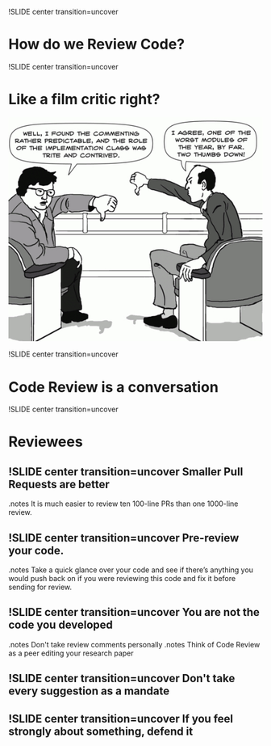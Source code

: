 !SLIDE center transition=uncover
# How do we Review Code?

!SLIDE center transition=uncover
# Like a film critic right?
![Rodger Ebert is in your codez](../images/code-review-ebert.jpeg)

!SLIDE center transition=uncover
# Code Review is a conversation

!SLIDE center transition=uncover
# Reviewees

!SLIDE center transition=uncover
Smaller Pull Requests are better
-------
.notes It is much easier to review ten 100-line PRs than one 1000-line review.

!SLIDE center transition=uncover
Pre-review your code.
-------
.notes Take a quick glance over your code and see if there’s anything you would push back on if you were reviewing this code and fix it before sending for review.

!SLIDE center transition=uncover
You are not the code you developed
-------
.notes Don't take review comments personally
.notes Think of Code Review as a peer editing your research paper

!SLIDE center transition=uncover
Don't take every suggestion as a mandate
-------

!SLIDE center transition=uncover
If you feel strongly about something, defend it
-------


